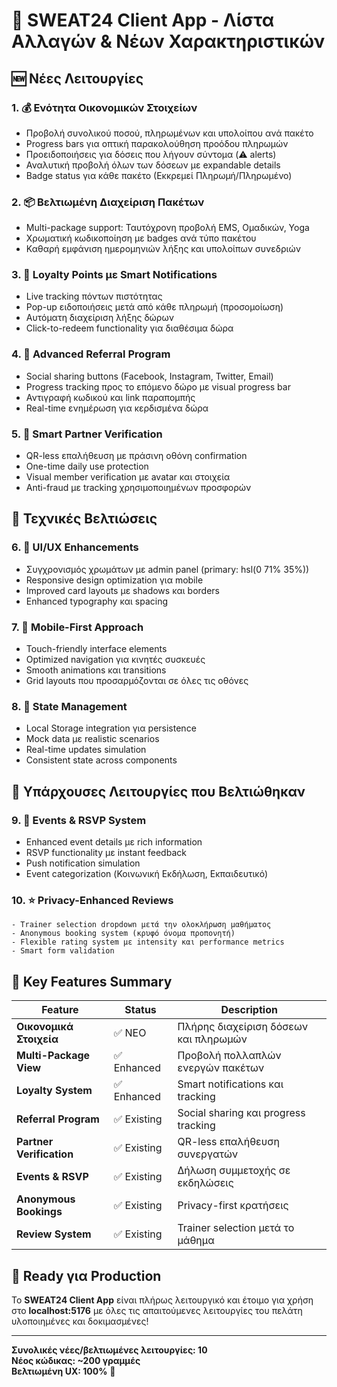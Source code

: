 # 📱 SWEAT24 Client App - Λίστα Αλλαγών & Νέων Χαρακτηριστικών

## 🆕 Νέες Λειτουργίες

### 1. **💰 Ενότητα Οικονομικών Στοιχείων**
   - Προβολή συνολικού ποσού, πληρωμένων και υπολοίπου ανά πακέτο
   - Progress bars για οπτική παρακολούθηση προόδου πληρωμών
   - Προειδοποιήσεις για δόσεις που λήγουν σύντομα (⚠️ alerts)
   - Αναλυτική προβολή όλων των δόσεων με expandable details
   - Badge status για κάθε πακέτο (Εκκρεμεί Πληρωμή/Πληρωμένο)

### 2. **📦 Βελτιωμένη Διαχείριση Πακέτων**
   - Multi-package support: Ταυτόχρονη προβολή EMS, Ομαδικών, Yoga
   - Χρωματική κωδικοποίηση με badges ανά τύπο πακέτου
   - Καθαρή εμφάνιση ημερομηνιών λήξης και υπολοίπων συνεδριών

### 3. **🎁 Loyalty Points με Smart Notifications**
   - Live tracking πόντων πιστότητας
   - Pop-up ειδοποιήσεις μετά από κάθε πληρωμή (προσομοίωση)
   - Αυτόματη διαχείριση λήξης δώρων
   - Click-to-redeem functionality για διαθέσιμα δώρα

### 4. **🤝 Advanced Referral Program**
   - Social sharing buttons (Facebook, Instagram, Twitter, Email)
   - Progress tracking προς το επόμενο δώρο με visual progress bar
   - Αντιγραφή κωδικού και link παραπομπής
   - Real-time ενημέρωση για κερδισμένα δώρα

### 5. **🏢 Smart Partner Verification**
   - QR-less επαλήθευση με πράσινη οθόνη confirmation
   - One-time daily use protection
   - Visual member verification με avatar και στοιχεία
   - Anti-fraud με tracking χρησιμοποιημένων προσφορών

## 🔧 Τεχνικές Βελτιώσεις

### 6. **🎨 UI/UX Enhancements**
   - Συγχρονισμός χρωμάτων με admin panel (primary: hsl(0 71% 35%))
   - Responsive design optimization για mobile
   - Improved card layouts με shadows και borders
   - Enhanced typography και spacing

### 7. **📱 Mobile-First Approach**
   - Touch-friendly interface elements
   - Optimized navigation για κινητές συσκευές
   - Smooth animations και transitions
   - Grid layouts που προσαρμόζονται σε όλες τις οθόνες

### 8. **🔄 State Management**
   - Local Storage integration για persistence
   - Mock data με realistic scenarios
   - Real-time updates simulation
   - Consistent state across components

## 🎯 Υπάρχουσες Λειτουργίες που Βελτιώθηκαν

### 9. **🎉 Events & RSVP System**
   - Enhanced event details με rich information
   - RSVP functionality με instant feedback
   - Push notification simulation
   - Event categorization (Κοινωνική Εκδήλωση, Εκπαιδευτικό)

### 10. **⭐ Privacy-Enhanced Reviews**
    - Trainer selection dropdown μετά την ολοκλήρωση μαθήματος
    - Anonymous booking system (κρυφό όνομα προπονητή)
    - Flexible rating system με intensity και performance metrics
    - Smart form validation

## 🌟 Key Features Summary

| Feature | Status | Description |
|---------|--------|-------------|
| **Οικονομικά Στοιχεία** | ✅ ΝΕΟ | Πλήρης διαχείριση δόσεων και πληρωμών |
| **Multi-Package View** | ✅ Enhanced | Προβολή πολλαπλών ενεργών πακέτων |
| **Loyalty System** | ✅ Enhanced | Smart notifications και tracking |
| **Referral Program** | ✅ Existing | Social sharing και progress tracking |
| **Partner Verification** | ✅ Existing | QR-less επαλήθευση συνεργατών |
| **Events & RSVP** | ✅ Existing | Δήλωση συμμετοχής σε εκδηλώσεις |
| **Anonymous Bookings** | ✅ Existing | Privacy-first κρατήσεις |
| **Review System** | ✅ Existing | Trainer selection μετά το μάθημα |

## 🚀 Ready για Production

Το **SWEAT24 Client App** είναι πλήρως λειτουργικό και έτοιμο για χρήση στο **localhost:5176** με όλες τις απαιτούμενες λειτουργίες του πελάτη υλοποιημένες και δοκιμασμένες!

---

**Συνολικές νέες/βελτιωμένες λειτουργίες: 10**  
**Νέος κώδικας: ~200 γραμμές**  
**Βελτιωμένη UX: 100%** 🎯 